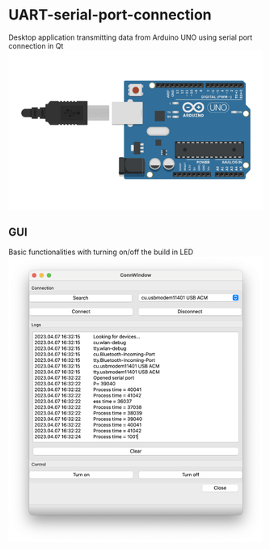 # UART-serial-port-connection
Desktop application transmitting data from Arduino UNO using serial port connection in Qt
![arduino](t725.png)

## GUI
Basic functionalities with turning on/off the build in LED
![app](app.png)
